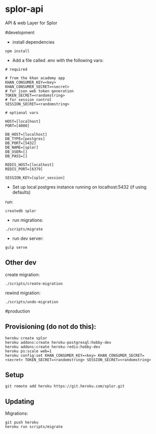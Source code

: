 # splor-api
API & web Layer for Splor

#development

- install dependencies

```
npm install
```

- Add a file called .env with the following vars:

```
# required

# from the khan academy app
KHAN_CONSUMER_KEY=<key>
KHAN_CONSUMER_SECRET=<secret>
# for json web token generation
TOKEN_SECRET=<randomstring>
# for session control
SESSION_SECRET=<randomstring>

# optional vars

HOST=[localhost]
PORT=[4000]

DB_HOST=[localhost]
DB_TYPE=[postgres]
DB_PORT=[5432]
DB_NAME=[splor]
DB_USER=[]
DB_PASS=[]

REDIS_HOST=[localhost]
REDIS_PORT=[6379]

SESSION_KEY=[splor_session]
```

- Set up local postgres instance running on localhost:5432 (if using defaults)

run:

```
createdb splor
```

- run migrations:

```
./scripts/migrate
```

- run dev server:

```
gulp serve
```

Other dev
----

create migration:

`./scripts/create-migration`

rewind migration:

`./scripts/undo-migration`

#production

Provisioning (do not do this):
----

```
heroku create splor
heroku addons:create heroku-postgresql:hobby-dev
heroku addons:create heroku-redis:hobby-dev
heroku ps:scale web=1
heroku config:set KHAN_CONSUMER_KEY=<key> KHAN_CONSUMER_SECRET=<secret> TOKEN_SECRET=<randomstring> SESSION_SECRET=<randomstring>
```

Setup
----

```
git remote add heroku https://git.heroku.com/splor.git
```

Updating
----

Migrations:

```
git push heroku
heroku run scripts/migrate
```
